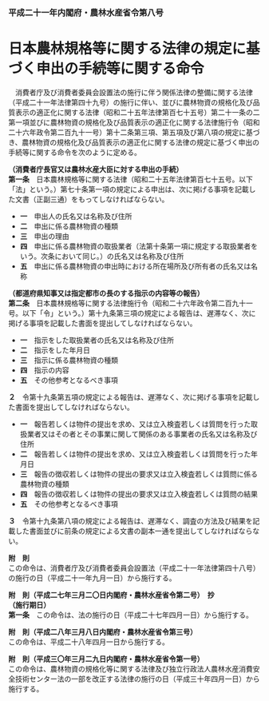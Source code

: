 ### 平成二十一年内閣府・農林水産省令第八号  
# 日本農林規格等に関する法律の規定に基づく申出の手続等に関する命令  
　消費者庁及び消費者委員会設置法の施行に伴う関係法律の整備に関する法律（平成二十一年法律第四十九号）の施行に伴い、並びに農林物資の規格化及び品質表示の適正化に関する法律（昭和二十五年法律第百七十五号）第二十一条の二第一項並びに農林物資の規格化及び品質表示の適正化に関する法律施行令（昭和二十六年政令第二百九十一号）第十二条第三項、第五項及び第八項の規定に基づき、農林物資の規格化及び品質表示の適正化に関する法律の規定に基づく申出の手続等に関する命令を次のように定める。  
  
**（消費者庁長官又は農林水産大臣に対する申出の手続）**  
**第一条**　日本農林規格等に関する法律（昭和二十五年法律第百七十五号。以下「法」という。）第七十条第一項の規定による申出は、次に掲げる事項を記載した文書（正副三通）をもってしなければならない。  
* **一**　申出人の氏名又は名称及び住所  
* **二**　申出に係る農林物資の種類  
* **三**　申出の理由  
* **四**　申出に係る農林物資の取扱業者（法第十条第一項に規定する取扱業者をいう。次条において同じ。）の氏名又は名称及び住所  
* **五**　申出に係る農林物資の申出時における所在場所及び所有者の氏名又は名称  
  
**（都道府県知事又は指定都市の長のする指示の内容等の報告）**  
**第二条**　日本農林規格等に関する法律施行令（昭和二十六年政令第二百九十一号。以下「令」という。）第十九条第三項の規定による報告は、遅滞なく、次に掲げる事項を記載した書面を提出してしなければならない。  
* **一**　指示をした取扱業者の氏名又は名称及び住所  
* **二**　指示をした年月日  
* **三**　指示に係る農林物資の種類  
* **四**　指示の内容  
* **五**　その他参考となるべき事項  
  
**２**　令第十九条第五項の規定による報告は、遅滞なく、次に掲げる事項を記載した書面を提出してしなければならない。  
* **一**　報告若しくは物件の提出を求め、又は立入検査若しくは質問を行った取扱業者又はその者とその事業に関して関係のある事業者の氏名又は名称及び住所  
* **二**　報告若しくは物件の提出を求め、又は立入検査若しくは質問を行った年月日  
* **三**　報告の徴収若しくは物件の提出の要求又は立入検査若しくは質問に係る農林物資の種類  
* **四**　報告の徴収若しくは物件の提出の要求又は立入検査若しくは質問の結果  
* **五**　その他参考となるべき事項  
  
**３**　令第十九条第八項の規定による報告は、遅滞なく、調査の方法及び結果を記載した書面並びに前条の規定による文書の副本一通を提出してしなければならない。  
  
**附　則**  
この命令は、消費者庁及び消費者委員会設置法（平成二十一年法律第四十八号）の施行の日（平成二十一年九月一日）から施行する。  
  
**附　則（平成二七年三月二〇日内閣府・農林水産省令第二号）　抄**  
**（施行期日）**  
**第一条**　この命令は、法の施行の日（平成二十七年四月一日）から施行する。  
  
**附　則（平成二八年三月八日内閣府・農林水産省令第三号）**  
この命令は、平成二十八年四月一日から施行する。  
  
**附　則（平成三〇年三月二九日内閣府・農林水産省令第一号）**  
この命令は、農林物資の規格化等に関する法律及び独立行政法人農林水産消費安全技術センター法の一部を改正する法律の施行の日（平成三十年四月一日）から施行する。  
  
